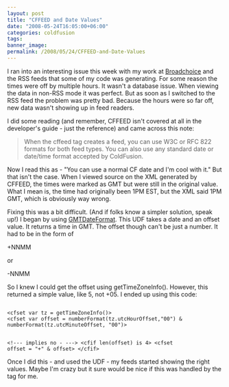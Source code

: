 ```yaml
---
layout: post
title: "CFFEED and Date Values"
date: "2008-05-24T16:05:00+06:00"
categories: coldfusion 
tags: 
banner_image: 
permalink: /2008/05/24/CFFEED-and-Date-Values
---
```


I ran into an interesting issue this week with my work at <a href="http://www.broadchoice.com">Broadchoice</a> and the RSS feeds that some of my code was generating. For some reason the times were off by multiple hours. It wasn't a database issue. When viewing the data in non-RSS mode it was perfect. But as soon as I switched to the RSS feed the problem was pretty bad. Because the hours were so far off, new data wasn't showing up in feed readers.

I did some reading (and remember, CFFEED isn't covered at all in the developer's guide - just the reference) and came across this note:

<blockquote>
<p>
When the cffeed tag creates a feed, you can use W3C or RFC 822 formats for both feed types. You can also use
any standard date or date/time format accepted by ColdFusion.
</p>
</blockquote>

Now I read this as - "You can use a normal CF date and I'm cool with it." But that isn't the case. When I viewed source on the XML generated by CFFEED, the times were marked as GMT but were still in the original value. What I mean is, the time had originally been 1PM EST, but the XML said 1PM GMT, which is obviously way wrong. 

Fixing this was a bit difficult. (And if folks know a simpler solution, speak up!) I began by using <a href="http://www.cflib.org/udf.cfm?ID=402">GMTDateFormat</a>. This UDF takes a date and an offset value. It returns a time in GMT. The offset though can't be just a number. It had to be in the form of

+NNMM

or

-NNMM

So I knew I could get the offset using getTimeZoneInfo(). However, this returned a simple value, like 5, not +05. I ended up using this code:

<code>
&lt;cfset var tz = getTimeZoneInfo()&gt;
&lt;cfset var offset = numberFormat(tz.utcHourOffset,"00") & numberFormat(tz.utcMinuteOffset, "00")&gt;
               
&lt;!--- implies no - ---&gt;
&lt;cfif len(offset) is 4&gt;
 &lt;cfset offset = "+" & offset&gt;
&lt;/cfif&gt;
</code>

Once I did this - and used the UDF - my feeds started showing the right values. Maybe I'm crazy but it sure would be nice if this was handled by the tag for me.